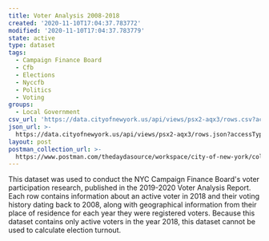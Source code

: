 ```yaml
---
title: Voter Analysis 2008-2018
created: '2020-11-10T17:04:37.783772'
modified: '2020-11-10T17:04:37.783779'
state: active
type: dataset
tags:
  - Campaign Finance Board
  - Cfb
  - Elections
  - Nyccfb
  - Politics
  - Voting
groups:
  - Local Government
csv_url: 'https://data.cityofnewyork.us/api/views/psx2-aqx3/rows.csv?accessType=DOWNLOAD'
json_url: >-
  https://data.cityofnewyork.us/api/views/psx2-aqx3/rows.json?accessType=DOWNLOAD
layout: post
postman_collection_url: >-
  https://www.postman.com/thedaydasource/workspace/city-of-new-york/collection/15909983-1644c7bf-d2ae-42f2-bd60-b362261518fe
---
```

This dataset was used to conduct the NYC Campaign Finance Board's voter participation research, published in the 2019-2020 Voter Analysis Report. Each row contains information about an active voter in 2018 and their voting history dating back to 2008, along with geographical information from their place of residence for each year they were registered voters. 
Because this dataset contains only active voters in the year 2018, this dataset cannot be used to calculate election turnout.
